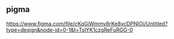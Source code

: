 ## pigma

https://www.figma.com/file/cKqGiWmmv8rKe8vcDPNIOi/Untitled?type=design&node-id=0-1&t=TsIYK1czgReFuRGG-0
